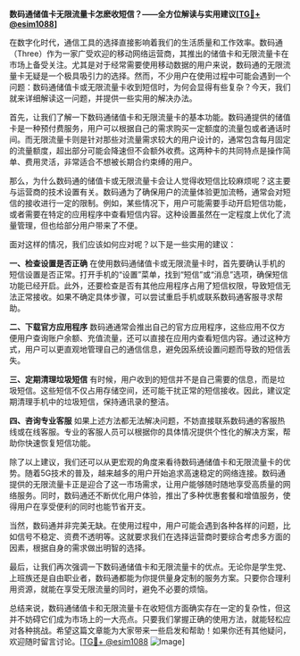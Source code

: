 **数码通储值卡无限流量卡怎麽收短信？——全方位解读与实用建议[[TG💪+ @esim1088](https://t.me/s/esim1088)]**

在数字化时代，通信工具的选择直接影响着我们的生活质量和工作效率。数码通（Three）作为一家广受欢迎的移动网络运营商，其推出的储值卡和无限流量卡在市场上备受关注。尤其是对于经常需要使用移动数据的用户来说，数码通的无限流量卡无疑是一个极具吸引力的选择。然而，不少用户在使用过程中可能会遇到一个问题：数码通储值卡或无限流量卡收到短信时，为何会显得有些复杂？今天，我们就来详细解读这一问题，并提供一些实用的解决办法。

首先，让我们了解一下数码通储值卡和无限流量卡的基本功能。数码通提供的储值卡是一种预付费服务，用户可以根据自己的需求购买一定额度的流量包或者通话时间。而无限流量卡则是针对那些对流量需求较大的用户设计的，通常包含每月固定的流量额度，超出部分可能会降速但不会额外收费。这两种卡的共同特点是操作简单、费用灵活，非常适合不想被长期合约束缚的用户。

那么，为什么数码通的储值卡或无限流量卡会让人觉得收短信比较麻烦呢？这主要与运营商的技术设置有关。数码通为了确保用户的流量体验更加流畅，通常会对短信的接收进行一定的限制。例如，某些情况下，用户可能需要手动开启短信功能，或者需要在特定的应用程序中查看短信内容。这种设置虽然在一定程度上优化了流量管理，但也给部分用户带来了不便。

面对这样的情况，我们应该如何应对呢？以下是一些实用的建议：

**一、检查设置是否正确**
在使用数码通储值卡或无限流量卡时，首先要确认手机的短信设置是否正常。打开手机的“设置”菜单，找到“短信”或“消息”选项，确保短信功能已经开启。此外，还要检查是否有其他应用程序占用了短信权限，导致短信无法正常接收。如果不确定具体步骤，可以尝试重启手机或联系数码通客服寻求帮助。

**二、下载官方应用程序**
数码通通常会推出自己的官方应用程序，这些应用不仅方便用户查询账户余额、充值流量，还可以直接在应用内查看短信内容。通过这种方式，用户可以更直观地管理自己的通信信息，避免因系统设置问题而导致的短信丢失。

**三、定期清理垃圾短信**
有时候，用户收到的短信并不是自己需要的信息，而是垃圾短信。这些短信不仅占用存储空间，还可能干扰正常的短信接收。因此，建议定期清理手机中的垃圾短信，保持通讯录的整洁。

**四、咨询专业客服**
如果上述方法都无法解决问题，不妨直接联系数码通的客服热线或在线客服。专业的客服人员可以根据你的具体情况提供个性化的解决方案，帮助你快速恢复短信功能。

除了以上建议，我们还可以从更宏观的角度来看待数码通储值卡和无限流量卡的优势。随着5G技术的普及，越来越多的用户开始追求高速稳定的网络连接。数码通提供的无限流量卡正是迎合了这一市场需求，让用户能够随时随地享受高质量的网络服务。同时，数码通还不断优化用户体验，推出了多种优惠套餐和增值服务，使得用户在享受便利的同时也能节省开支。

当然，数码通并非完美无缺。在使用过程中，用户可能会遇到各种各样的问题，比如信号不稳定、资费不透明等。这就要求我们在选择运营商时要综合考虑多方面的因素，根据自身的需求做出明智的选择。

最后，让我们再次强调一下数码通储值卡和无限流量卡的优点。无论你是学生党、上班族还是自由职业者，数码通都能为你提供量身定制的服务方案。只要你合理利用资源，就能在享受无限流量的同时，避免不必要的烦恼。

总结来说，数码通储值卡和无限流量卡在收短信方面确实存在一定的复杂性，但这并不妨碍它们成为市场上的一大亮点。只要我们掌握正确的使用方法，就能轻松应对各种挑战。希望这篇文章能为大家带来一些启发和帮助！如果你还有其他疑问，欢迎随时留言讨论。[[TG💪+ @esim1088](https://t.me/s/esim1088) ![Image](https://i.postimg.cc/4NQfJmqS/Snipaste-2025-05-13-00-14-12.png)]